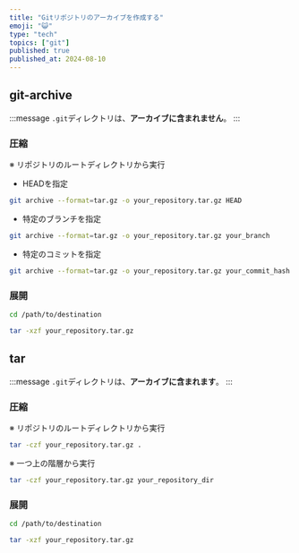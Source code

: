 ```yaml
---
title: "Gitリポジトリのアーカイブを作成する"
emoji: "😺"
type: "tech"
topics: ["git"]
published: true
published_at: 2024-08-10
---
```


## git-archive

:::message
`.git`ディレクトリは、**アーカイブに含まれません**。
:::

### 圧縮

※ リポジトリのルートディレクトリから実行

- HEADを指定

```bash
git archive --format=tar.gz -o your_repository.tar.gz HEAD
```

- 特定のブランチを指定

```bash
git archive --format=tar.gz -o your_repository.tar.gz your_branch
```

- 特定のコミットを指定

```bash
git archive --format=tar.gz -o your_repository.tar.gz your_commit_hash
```

### 展開

```bash
cd /path/to/destination
```

```bash
tar -xzf your_repository.tar.gz
```

## tar

:::message
`.git`ディレクトリは、**アーカイブに含まれます**。
:::

### 圧縮

※ リポジトリのルートディレクトリから実行

```bash
tar -czf your_repository.tar.gz .
```

※ 一つ上の階層から実行

```bash
tar -czf your_repository.tar.gz your_repository_dir
```

### 展開

```bash
cd /path/to/destination
```

```bash
tar -xzf your_repository.tar.gz
```
